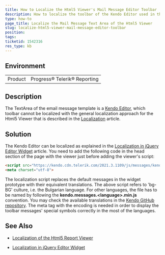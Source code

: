 ```yaml
---
title: How to Localize the Html5 Viewer's Mail Message Editor Toolbar
description: How to localize the toolbar of the Kendo Editor used in the Text Area of the Mail Message Template
type: how-to
page_title: Localize the Mail Message Text Area of the Html5 Viewer
slug: localize-html5-viewer-mail-message-editor-toolbar
position: 
tags: 
ticketid: 1542316
res_type: kb
---
```


## Environment
<table>
	<tbody>
		<tr>
			<td>Product</td>
			<td>Progress® Telerik® Reporting</td>
		</tr>
	</tbody>
</table>


## Description
The TextArea of the email message template is a [Kendo Editor](../../kendo-ui/controls/editors/editor/overview), which toolbar cannot be localized with the general 
localization approach for the Html5 Viewer that is described in the [Localization](../html5-report-viewer-localization) article.

## Solution
The Kendo Editor can be localized as explained in the [Localization in jQuery Editor Widget](https://demos.telerik.com/kendo-ui/editor/localization) article. 
You need to add the following code in the head section of the page with the viewer just before adding the viewer's script:

```HTML
<script src="https://kendo.cdn.telerik.com/2021.3.1109/js/messages/kendo.messages.bg-BG.min.js"></script>
<meta charset="utf-8">
```
The localization script replaces the default messages in the widget prototype with their equivalent translations. The above script refers to 'bg-BG' culture, i.e. the 
Bulgarian language. For other languages, the file has to be named by following the __kendo.messages.\<language>.min.js__ convention. You may check the available translations in 
the [Kendo GitHub repository](https://github.com/telerik/kendo-ui-core/tree/master/src/messages).
The meta tag with the encoding is needed in order to display the toolbar messages' special symbols correctly in the most of the languages.

## See Also
- [Localization of the Html5 Report Viewer](../html5-report-viewer-localization) 

- [Localization in jQuery Editor Widget](https://demos.telerik.com/kendo-ui/editor/localization) 
